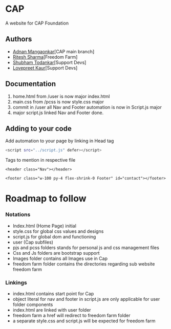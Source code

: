 
# CAP

A website for CAP Foundation 

## Authors

- [Adnan Mangaonkar](https://github.com/venomerous)[CAP main branch]
- [Ritesh Sharma](https://github.com/ritzkum)[Freedom Farm]
- [Shubham Todankar](https://github.com/WILDbeast11)[Support Devs]
- [Lovepreet Kaur](https://github.com/klovepreet)[Support Devs]


## Documentation
1. home.html from /user is now major index.html
2. main.css from /pcss is now style.css major
3. commit in /user all Nav and Footer automation is now in Script.js major
4. major script.js linked Nav and Footer done.



## Adding to your code

Add automation to your page by linking in Head tag 

```bash
<script src="../script.js" defer></script>
```
Tags to mention in respective file

`<header class="Nav"></header>`

`<footer class="w-100 py-4 flex-shrink-0 Footer" id="contact"></footer>`

    
# Roadmap to follow

### Notations
- Index.html (Home Page) initial
- style.css for global css values and designs
- script.js for global dom and functioning
- user (Cap subfiles)
- pjs and pcss folders stands for personal js and css management files
- Css and Js folders are bootstrap support
- Images folder contains all Images use in Cap
- freedom farm folder contains the directories regarding sub website freedom farm

### Linkings
- index.html contains start point for Cap
- object literal for nav and footer in script.js are only applicable for user folder components
- index.html are linked with user folder
- freedom farm a href will redirect to freedom farm folder
- a separate style.css and script.js will be expected for freedom farm

